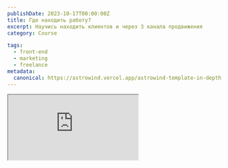 ```yaml
---
publishDate: 2023-10-17T00:00:00Z
title: Где находить работу?
excerpt: Научись находить клиентов и через 3 канала продвижения
category: Course

tags:
  - front-end
  - marketing
  - freelance
metadata:
  canonical: https://astrowind.vercel.app/astrowind-template-in-depth
---
```


<iframe className="aspect-video w-full rounded-md bg-slate-300 " src="https://drive.google.com/file/d/1kIkEHt2DXyQs_mX7czZ4KZgTaM-5LhfX/preview" allow="autoplay"></iframe>
